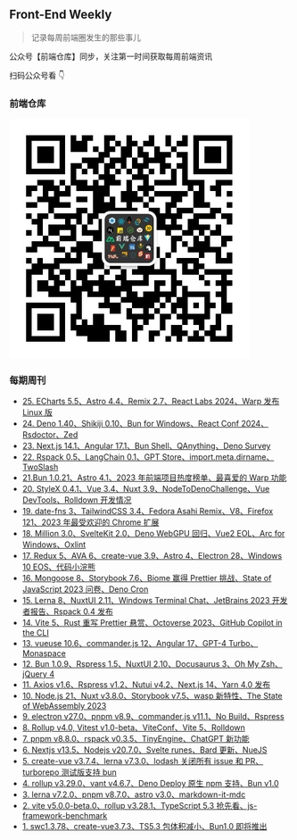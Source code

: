 ## Front-End Weekly

> 记录每周前端圈发生的那些事儿

公众号【前端仓库】同步，关注第一时间获取每周前端资讯

扫码公众号看 👇

### 前端仓库

![前端仓库](./assets/gzh.jpg)

### 每期周刊

- [25. ECharts 5.5、Astro 4.4、Remix 2.7、React Labs 2024、Warp 发布 Linux 版](https://github.com/hezizi/front-end-weekly/blob/main/src/2024-02-25.md)
- [24. Deno 1.40、Shikiji 0.10、Bun for Windows、React Conf 2024、Rsdoctor、Zed](https://github.com/hezizi/front-end-weekly/blob/main/src/2024-01-28.md)
- [23. Next.js 14.1、Angular 17.1、Bun Shell、QAnything、Deno Survey](https://github.com/hezizi/front-end-weekly/blob/main/src/2024-01-21.md)
- [22. Rspack 0.5、LangChain 0.1、GPT Store、import.meta.dirname、TwoSlash](https://github.com/hezizi/front-end-weekly/blob/main/src/2024-01-14.md)
- [21.Bun 1.0.21、Astro 4.1、2023 年前端项目热度榜单、最喜爱的 Warp 功能](https://github.com/hezizi/front-end-weekly/blob/main/src/2024-01-07.md)
- [20. StyleX 0.4.1、Vue 3.4、Nuxt 3.9、NodeToDenoChallenge、Vue DevTools、Rolldown 开发情况](https://github.com/hezizi/front-end-weekly/blob/main/src/2023-12-31.md)
- [19. date-fns 3、TailwindCSS 3.4、Fedora Asahi Remix、V8、Firefox 121、2023 年最受欢迎的 Chrome 扩展](https://github.com/hezizi/front-end-weekly/blob/main/src/2023-12-24.md)
- [18. Million 3.0、SvelteKit 2.0、Deno WebGPU 回归、Vue2 EOL、Arc for Windows、Oxlint](https://github.com/hezizi/front-end-weekly/blob/main/src/2023-12-17.md)
- [17. Redux 5、AVA 6、create-vue 3.9、Astro 4、Electron 28、Windows 10 EOS、代码小浣熊](https://github.com/hezizi/front-end-weekly/blob/main/src/2023-12-10.md)
- [16. Mongoose 8、Storybook 7.6、Biome 赢得 Prettier 挑战、State of JavaScript 2023 问卷、Deno Cron](https://github.com/hezizi/front-end-weekly/blob/main/src/2023-12-03.md)
- [15. Lerna 8、NuxtUI 2.11、Windows Terminal Chat、JetBrains 2023 开发者报告、Rspack 0.4 发布](https://github.com/hezizi/front-end-weekly/blob/main/src/2023-11-26.md)
- [14. Vite 5、Rust 重写 Prettier 悬赏、Octoverse 2023、GitHub Copilot in the CLI](https://github.com/hezizi/front-end-weekly/blob/main/src/2023-11-19.md)
- [13. vueuse 10.6、commander.js 12、Angular 17、GPT-4 Turbo、Monaspace](https://github.com/hezizi/front-end-weekly/blob/main/src/2023-11-12.md)
- [12. Bun 1.0.9、Rspress 1.5、NuxtUI 2.10、Docusaurus 3、Oh My Zsh、jQuery 4](https://github.com/hezizi/front-end-weekly/blob/main/src/2023-11-05.md)
- [11. Axios v1.6、Rspress v1.2、Nutui v4.2、Next.js 14、Yarn 4.0 发布](https://github.com/hezizi/front-end-weekly/blob/main/src/2023-10-29.md)
- [10. Node.js 21、Nuxt v3.8.0、Storybook v7.5、wasp 新特性、The State of WebAssembly 2023](https://github.com/hezizi/front-end-weekly/blob/main/src/2023-10-22.md)
- [9. electron v27.0、pnpm v8.9、commander.js v11.1、No Build、Rspress](https://github.com/hezizi/front-end-weekly/blob/main/src/2023-10-13.md)
- [8. Rollup v4.0, Vitest v1.0-beta、ViteConf、Vite 5、Rolldown](https://github.com/hezizi/front-end-weekly/blob/main/src/2023-10-06.md)
- [7. pnpm v8.8.0、rspack v0.3.5、TinyEngine、ChatGPT 新功能](https://github.com/hezizi/front-end-weekly/blob/main/src/2023-09-28.md)
- [6. Nextjs v13.5、Nodejs v20.7.0、Svelte runes、Bard 更新、NueJS](https://github.com/hezizi/front-end-weekly/blob/main/src/2023-09-22.md)
- [5. create-vue v3.7.4、lerna v7.3.0、lodash 关闭所有 issue 和 PR、turborepo 测试版支持 bun](https://github.com/hezizi/front-end-weekly/blob/main/src/2023-09-17.md)
- [4. rollup v3.29.0、vant v4.6.7、Deno Deploy 原生 npm 支持、Bun v1.0](https://github.com/hezizi/front-end-weekly/blob/main/src/2023-09-08.md)
- [3. lerna v7.2.0、pnpm v8.7.0、astro v3.0、markdown-it-mdc](https://github.com/hezizi/front-end-weekly/blob/main/src/2023-09-02.md)
- [2. vite v5.0.0-beta.0、rollup v3.28.1、TypeScript 5.3 抢先看、js-framework-benchmark](https://github.com/hezizi/front-end-weekly/blob/main/src/2023-08-25.md)
- [1. swc1.3.78、create-vue3.7.3、TS5.3 包体积减小、Bun1.0 即将推出](https://github.com/hezizi/front-end-weekly/blob/main/src/2023-08-20.md)
